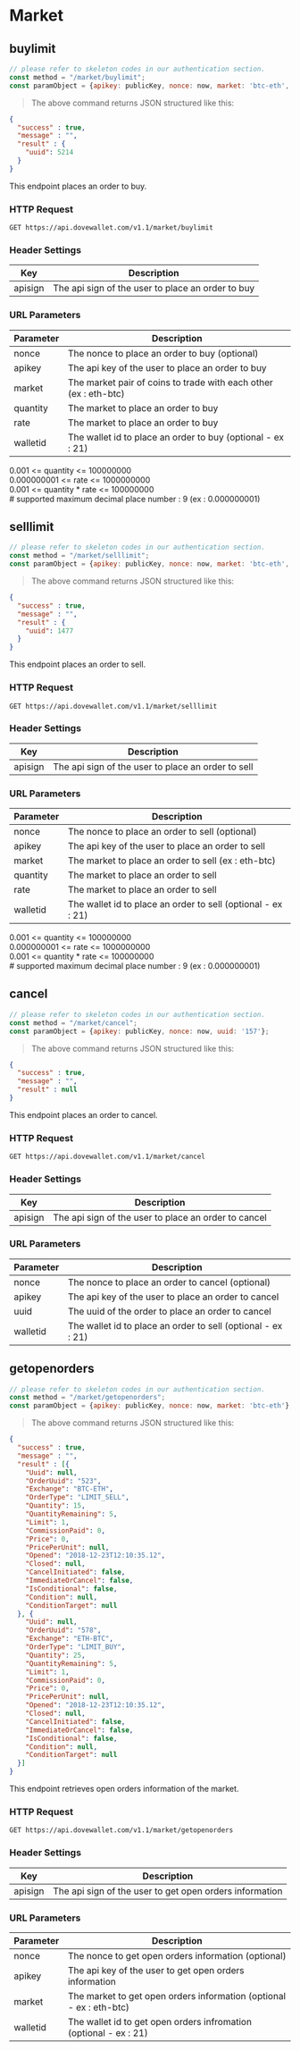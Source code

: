 

# Market

## buylimit

```javascript
// please refer to skeleton codes in our authentication section.
const method = "/market/buylimit";
const paramObject = {apikey: publicKey, nonce: now, market: 'btc-eth', quantity: '3', rate: '1'};
```

> The above command returns JSON structured like this:

```json
{
  "success" : true,
  "message" : "",
  "result" : {
    "uuid": 5214
  }
}
```

This endpoint places an order to buy.

### HTTP Request

`GET https://api.dovewallet.com/v1.1/market/buylimit`

### Header Settings

Key | Description
--------- | -----------
apisign | The api sign of the user to place an order to buy

### URL Parameters

Parameter | Description
--------- | -----------
nonce | The nonce to place an order to buy (optional)
apikey | The api key of the user to place an order to buy
market | The market pair of coins to trade with each other (ex : eth-btc)
quantity | The market to place an order to buy
rate | The market to place an order to buy
walletid | The wallet id to place an order to buy (optional - ex : 21)

<aside class="notice">
0.001 <= quantity <= 100000000<br>
0.000000001 <= rate <= 1000000000<br>
0.001 <= quantity * rate <= 100000000<br>
# supported maximum decimal place number : 9 (ex : 0.000000001)
</aside>

## selllimit

```javascript
// please refer to skeleton codes in our authentication section.
const method = "/market/selllimit";
const paramObject = {apikey: publicKey, nonce: now, market: 'btc-eth', quantity: '3', rate: '1'};
```

> The above command returns JSON structured like this:

```json
{
  "success" : true,
  "message" : "",
  "result" : {
    "uuid": 1477
  }
}
```

This endpoint places an order to sell.

### HTTP Request

`GET https://api.dovewallet.com/v1.1/market/selllimit`

### Header Settings

Key | Description
--------- | -----------
apisign | The api sign of the user to place an order to sell

### URL Parameters

Parameter | Description
--------- | -----------
nonce | The nonce to place an order to sell (optional)
apikey | The api key of the user to place an order to sell
market | The market to place an order to sell (ex : eth-btc)
quantity | The market to place an order to sell
rate | The market to place an order to sell
walletid | The wallet id to place an order to sell (optional - ex : 21)

<aside class="notice">
0.001 <= quantity <= 100000000<br>
0.000000001 <= rate <= 1000000000<br>
0.001 <= quantity * rate <= 100000000<br>
# supported maximum decimal place number : 9 (ex : 0.000000001)
</aside>

## cancel

```javascript
// please refer to skeleton codes in our authentication section.
const method = "/market/cancel";
const paramObject = {apikey: publicKey, nonce: now, uuid: '157'};
```
> The above command returns JSON structured like this:

```json
{
  "success" : true,
  "message" : "",
  "result" : null
}
```

This endpoint places an order to cancel.

### HTTP Request

`GET https://api.dovewallet.com/v1.1/market/cancel`

### Header Settings

Key | Description
--------- | -----------
apisign | The api sign of the user to place an order to cancel

### URL Parameters

Parameter | Description
--------- | -----------
nonce | The nonce to place an order to cancel (optional)
apikey | The api key of the user to place an order to cancel
uuid | The uuid of the order to place an order to cancel
walletid | The wallet id to place an order to sell (optional - ex : 21)

## getopenorders

```javascript
// please refer to skeleton codes in our authentication section.
const method = "/market/getopenorders";
const paramObject = {apikey: publicKey, nonce: now, market: 'btc-eth'};
```
> The above command returns JSON structured like this:

```json
{
  "success" : true,
  "message" : "",
  "result" : [{
    "Uuid": null,
    "OrderUuid": "523",
    "Exchange": "BTC-ETH",
    "OrderType": "LIMIT_SELL",
    "Quantity": 15,
    "QuantityRemaining": 5,
    "Limit": 1,
    "CommissionPaid": 0,
    "Price": 0,
    "PricePerUnit": null,
    "Opened": "2018-12-23T12:10:35.12",
    "Closed": null,
    "CancelInitiated": false,
    "ImmediateOrCancel": false,
    "IsConditional": false,
    "Condition": null,
    "ConditionTarget": null
  }, {
    "Uuid": null,
    "OrderUuid": "578",
    "Exchange": "ETH-BTC",
    "OrderType": "LIMIT_BUY",
    "Quantity": 25,
    "QuantityRemaining": 5,
    "Limit": 1,
    "CommissionPaid": 0,
    "Price": 0,
    "PricePerUnit": null,
    "Opened": "2018-12-23T12:10:35.12",
    "Closed": null,
    "CancelInitiated": false,
    "ImmediateOrCancel": false,
    "IsConditional": false,
    "Condition": null,
    "ConditionTarget": null
  }]
}
```

This endpoint retrieves open orders information of the market.

### HTTP Request

`GET https://api.dovewallet.com/v1.1/market/getopenorders`

### Header Settings

Key | Description
--------- | -----------
apisign | The api sign of the user to get open orders information

### URL Parameters

Parameter | Description
--------- | -----------
nonce | The nonce to get open orders information (optional)
apikey | The api key of the user to get open orders information
market | The market to get open orders information (optional - ex : eth-btc)
walletid | The wallet id to get open orders infromation (optional - ex : 21)



